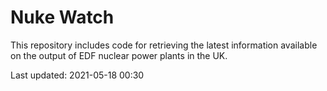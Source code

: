 # Nuke Watch

This repository includes code for retrieving the latest information available on the output of EDF nuclear power plants in the UK.

Last updated: 2021-05-18 00:30